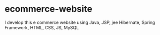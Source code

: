 # ecommerce-website
I develop this e commerce website using Java, JSP, jee Hibernate, Spring Framework, HTML, CSS, JS, MySQL
